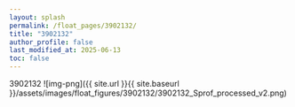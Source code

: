 ```yaml
---
layout: splash
permalink: /float_pages/3902132/
title: "3902132"
author_profile: false
last_modified_at: 2025-06-13
toc: false
---
```

 
3902132
![img-png]({{ site.url }}{{ site.baseurl }}/assets/images/float_figures/3902132/3902132_Sprof_processed_v2.png)